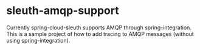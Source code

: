 # sleuth-amqp-support
Currently spring-cloud-sleuth supports AMQP through spring-integration.
This is a sample project of how to add tracing to AMQP messages (without using spring-integration). 
